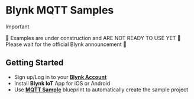 # Blynk MQTT Samples

> [!IMPORTANT]
> 🚧 Examples are under construction and ARE NOT READY TO USE YET 🚧  
> Please wait for the official Blynk announcement 💚

## Getting Started

- Sign up/Log in to your [**Blynk Account**](https://blynk.cloud)
- Install **Blynk IoT** App for iOS or Android
- Use [**MQTT Sample**](link) blueprint to automatically create the sample project
